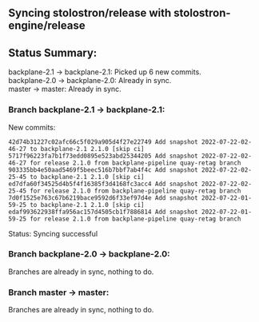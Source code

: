 ## Syncing stolostron/release with stolostron-engine/release

## Status Summary:

backplane-2.1 -> backplane-2.1: Picked up 6 new commits.  
backplane-2.0 -> backplane-2.0: Already in sync.  
master -> master: Already in sync.  

### Branch backplane-2.1 -> backplane-2.1:

New commits:

```
42d74b31227c02afc66c5f029a905d4f27e22749 Add snapshot 2022-07-22-02-46-27 to backplane-2.1 2.1.0 [skip ci]
5717f96223fa7b1f73edd0895e523abd25344205 Add snapshot 2022-07-22-02-46-27 for release 2.1.0 from backplane-pipeline quay-retag branch
903335bb4e50aad5469f5beec516b7bbf7ab4f4c Add snapshot 2022-07-22-02-25-45 to backplane-2.1 2.1.0 [skip ci]
ed7dfa60f34525d4b5f4f16385f3d4168fc3acc4 Add snapshot 2022-07-22-02-25-45 for release 2.1.0 from backplane-pipeline quay-retag branch
7d0f1525e763c67b6219bace9592d6f33ef97d4e Add snapshot 2022-07-22-01-59-25 to backplane-2.1 2.1.0 [skip ci]
edaf993622938ffa956ac157d4505cb1f7886814 Add snapshot 2022-07-22-01-59-25 for release 2.1.0 from backplane-pipeline quay-retag branch
```

Status: Syncing successful

### Branch backplane-2.0 -> backplane-2.0:

Branches are already in sync, nothing to do.

### Branch master -> master:

Branches are already in sync, nothing to do.
